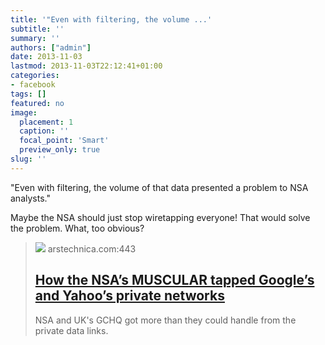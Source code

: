 ```yaml
---
title: '"Even with filtering, the volume ...'
subtitle: ''
summary: ''
authors: ["admin"]
date: 2013-11-03
lastmod: 2013-11-03T22:12:41+01:00
categories:
- facebook
tags: []
featured: no
image:
  placement: 1
  caption: ''
  focal_point: 'Smart'
  preview_only: true
slug: ''
---
```

"Even with filtering, the volume of that data presented a problem to NSA analysts." 

Maybe the NSA should just stop wiretapping everyone! That would solve the problem. What, too obvious?
> [![](https://cdn.arstechnica.net/wp-content/uploads/2013/10/muscular-640x215.png)](http://arstechnica.com/information-technology/2013/10/how-the-nsas-muscular-tapped-googles-and-yahoos-private-networks/)
> arstechnica.com:443
> ## [How the NSA’s MUSCULAR tapped Google’s and Yahoo’s private networks](http://arstechnica.com/information-technology/2013/10/how-the-nsas-muscular-tapped-googles-and-yahoos-private-networks/)
>
>NSA and UK's GCHQ got more than they could handle from the private data links.

